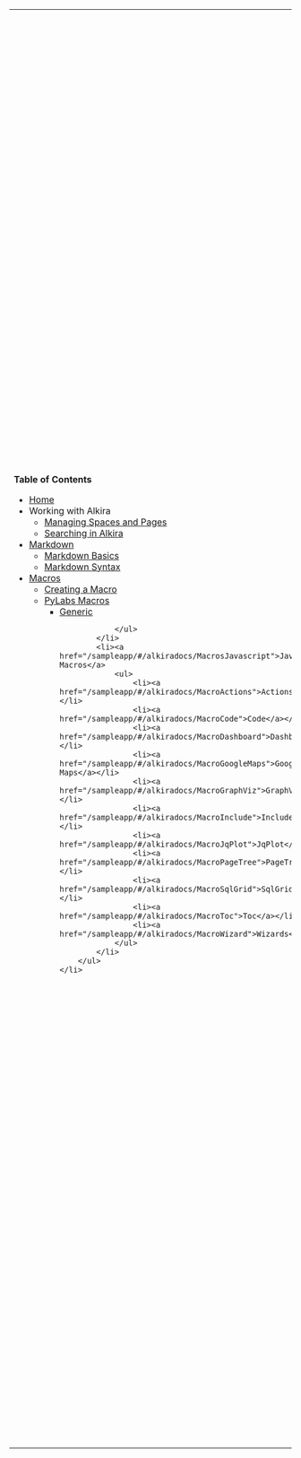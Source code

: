 [macros]: /sampleapp/#/alkiradocs/Macros\_Home
[md]: /sampleapp/#/alkiradocs/Markdown\_Home
[pl]: http://confluence.incubaid.com/display/PYLABS/Home

<table width="800" border="0">
<td style="background-color=#084B8A; width:200px; text-align:top;">
<b>Table of Contents</b><br />
<ul>
    <li><a href="/sampleapp/#/alkiradocs/Home">Home</a></li>
    <li>Working with Alkira
        <ul>
            <li><a href="/sampleapp/#/alkiradocs/SpacesAndPages">Managing Spaces and Pages</a></li>
            <li><a href="/sampleapp/#/alkiradocs/Search">Searching in Alkira</a></li>
        </ul>
    </li>
    <li><a href="/sampleapp/#/alkiradocs/Markdown_Home">Markdown</a>
        <ul>
            <li><a href="/sampleapp/#/alkiradocs/Basics">Markdown Basics</a></li>
            <li><a href="/sampleapp/#/alkiradocs/Syntax">Markdown Syntax</a></li>
        </ul>
    </li>
    <li><a href="/sampleapp/#/alkiradocs/Macros_Home">Macros</a>
        <ul>    
            <li><a href="/sampleapp/#/alkiradocs/Macros_HOWTO">Creating a Macro</a></li>
            <li><a href="/sampleapp/#/alkiradocs/MacrosPylabs">PyLabs Macros</a>
                <ul>
                    <li><a href="/sampleapp/#/alkiradocs/MacroGeneric">Generic</a></li>
                    
                </ul>
            </li>
            <li><a href="/sampleapp/#/alkiradocs/MacrosJavascript">JavaScript Macros</a>
                <ul>
                    <li><a href="/sampleapp/#/alkiradocs/MacroActions">Actions</a></li>
                    <li><a href="/sampleapp/#/alkiradocs/MacroCode">Code</a></li>
                    <li><a href="/sampleapp/#/alkiradocs/MacroDashboard">Dashboard</a></li>
                    <li><a href="/sampleapp/#/alkiradocs/MacroGoogleMaps">Google Maps</a></li>
                    <li><a href="/sampleapp/#/alkiradocs/MacroGraphViz">GraphViz</a></li>
                    <li><a href="/sampleapp/#/alkiradocs/MacroInclude">Include</a></li>
                    <li><a href="/sampleapp/#/alkiradocs/MacroJqPlot">JqPlot</a></li>
                    <li><a href="/sampleapp/#/alkiradocs/MacroPageTree">PageTree</a></li>
                    <li><a href="/sampleapp/#/alkiradocs/MacroSqlGrid">SqlGrid</a></li>
                    <li><a href="/sampleapp/#/alkiradocs/MacroToc">Toc</a></li>
                    <li><a href="/sampleapp/#/alkiradocs/MacroWizard">Wizards</a></li>
                </ul>
            </li>
        </ul>
    </li>
</ul>
</td>
<td style=width:600px;text-align:top;">
#Welcome to the Alkira Project

The Alkira Project is an effort to have a powerful and customizable documentation platform. The goal of this project is to provide an easy to use structured wiki as content management system.

- - -

##What is Alkira?
Alkira is a wiki documentation platform, developed by [Incubaid](http://www.incubaid.com). Alkira uses the [Markdown syntax](http://daringfireball.net/projects/markdown/syntax), which is a plain text format. 
The platform converts the wiki files into HTML, with the advantage that you can completely customize the look and feel of the HTML output.

Alkira is integrated in [PyLabs 5][pl], which gives you to possibility to modify or extend it to your own needs.

- - -

##Why Alkira?
Unlike most wikis, Alkira renders on the client side, not on the server side, which results in a higher performance due to a decreased server load. If Alkira lacks a functionality, you can easily add it yourself, thanks to the integration in PyLabs 5.

- - -

##Markdown
Alkira uses the Markdown syntax, check the [Markdown][md] page for more details. Markdown allows you to write using an easy-to-read, easy-to-write plain text format, then convert it to structurally valid XHTML (or HTML).

- - -

##Macros
On the Alkira platform, you can easily add [macros][] in your documentation. A macro gives you the possibility to add extra functionality on a page, for example add dynamic content such as graphics or database views.
Alkira has already a set of default macros, but of course nothing can stop you from creating your own macros. You can find the list of default Alkira macros **[here][macros]**.

</td>

